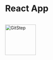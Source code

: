<h1>React App</h1>
<br>
<img src="https://www.google.jo/url?sa=i&source=images&cd=&cad=rja&uact=8&ved=2ahUKEwi13MnM8s3hAhXHYlAKHckyADwQjRx6BAgBEAU&url=https%3A%2F%2Fmedium.com%2F%40lucasmaurer%2Fgit-gud-the-working-tree-staging-area-and-local-repo-a1f0f4822018&psig=AOvVaw1VgX4oEDf4x-RcYTfh0Cy4&ust=1555273276700838" width="100" height="100" alt="GitStep " />
